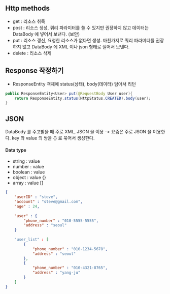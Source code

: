 ## Http methods
- get : 리소스 취득
- post : 리소스 생성, 쿼리 파라미터를 쓸 수 있지만 권장하지 않고 데이터는 DataBody 에 넣어서 보낸다. (보안)
- put : 리소스 갱신, 요청한 리소스가 없다면 생성. 마찬가지로 쿼리 파라미터를 권장하지 않고 DataBody 에 XML 이나 json 형태로 실어서 보낸다.
- delete : 리소스 삭제


## Response 작정하기 
- ResponseEntity 객체에 status(상태), body(데이터) 담아서 리턴

```java
public ResponseEntity<User> put(@RequestBody User user){
    return ResponseEntity.status(HttpStatus.CREATED).body(user);
}
```

## JSON

DataBody 를 주고받을 때 주로 XML, JSON 을 이용 -> 요즘은 주로 JSON 을 이용한다. 
key 와 value 의 쌍을 {} 로 묶어서 생성한다.

#### Data type 
- string : value
- number : value
- boolean : value
- object : value {}
- array : value []

```JSON
{
    "userID" : "steve",
    "account" : "steve@gmail.com",
    "age" : 24,
    
    "user" : {
        "phone_number" : "010-5555-5555",
        "address" : "seoul"
    }
    
    "user_list" : [
        {
            "phone_number" : "010-1234-5678",
            "address" : "seoul"
        },
        {
            "phone_number" : "010-4321-8765",
            "address" : "yang-ju"
        }
    ]
}
```
